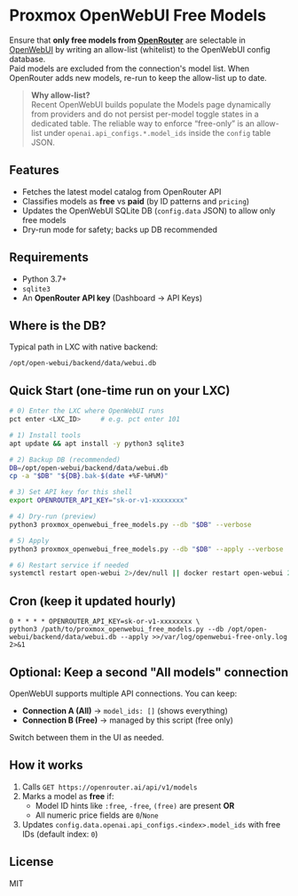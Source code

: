 # Proxmox OpenWebUI Free Models

Ensure that **only free models from [OpenRouter](https://openrouter.ai/)** are selectable in [OpenWebUI](https://github.com/open-webui/open-webui) by writing an allow-list (whitelist) to the OpenWebUI config database.  
Paid models are excluded from the connection's model list. When OpenRouter adds new models, re-run to keep the allow-list up to date.

> **Why allow-list?**  
> Recent OpenWebUI builds populate the Models page dynamically from providers and do not persist per-model toggle states in a dedicated table. The reliable way to enforce “free-only” is an allow-list under `openai.api_configs.*.model_ids` inside the `config` table JSON.

## Features
- Fetches the latest model catalog from OpenRouter API
- Classifies models as **free** vs **paid** (by ID patterns and `pricing`)
- Updates the OpenWebUI SQLite DB (`config.data` JSON) to allow only free models
- Dry-run mode for safety; backs up DB recommended

## Requirements
- Python 3.7+
- `sqlite3`
- An **OpenRouter API key** (Dashboard → API Keys)

## Where is the DB?
Typical path in LXC with native backend:
```
/opt/open-webui/backend/data/webui.db
```

## Quick Start (one-time run on your LXC)

```bash
# 0) Enter the LXC where OpenWebUI runs
pct enter <LXC_ID>     # e.g. pct enter 101

# 1) Install tools
apt update && apt install -y python3 sqlite3

# 2) Backup DB (recommended)
DB=/opt/open-webui/backend/data/webui.db
cp -a "$DB" "${DB}.bak-$(date +%F-%H%M)"

# 3) Set API key for this shell
export OPENROUTER_API_KEY="sk-or-v1-xxxxxxxx"

# 4) Dry-run (preview)
python3 proxmox_openwebui_free_models.py --db "$DB" --verbose

# 5) Apply
python3 proxmox_openwebui_free_models.py --db "$DB" --apply --verbose

# 6) Restart service if needed
systemctl restart open-webui 2>/dev/null || docker restart open-webui 2>/dev/null || true
```

## Cron (keep it updated hourly)

```cron
0 * * * * OPENROUTER_API_KEY=sk-or-v1-xxxxxxxx \
python3 /path/to/proxmox_openwebui_free_models.py --db /opt/open-webui/backend/data/webui.db --apply >>/var/log/openwebui-free-only.log 2>&1
```

## Optional: Keep a second "All models" connection
OpenWebUI supports multiple API connections. You can keep:
- **Connection A (All)** → `model_ids: []` (shows everything)
- **Connection B (Free)** → managed by this script (free only)

Switch between them in the UI as needed.

## How it works
1. Calls `GET https://openrouter.ai/api/v1/models`
2. Marks a model as **free** if:
   - Model ID hints like `:free`, `-free`, `(free)` are present **OR**
   - All numeric price fields are `0`/`None`
3. Updates `config.data.openai.api_configs.<index>.model_ids` with free IDs (default index: `0`)

## License
MIT

